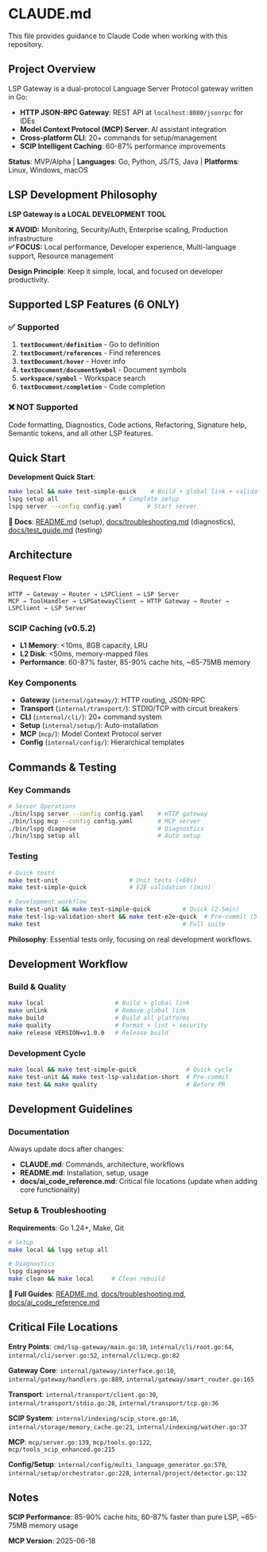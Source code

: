 # CLAUDE.md

This file provides guidance to Claude Code when working with this repository.

## Project Overview

LSP Gateway is a dual-protocol Language Server Protocol gateway written in Go:
- **HTTP JSON-RPC Gateway**: REST API at `localhost:8080/jsonrpc` for IDEs
- **Model Context Protocol (MCP) Server**: AI assistant integration  
- **Cross-platform CLI**: 20+ commands for setup/management
- **SCIP Intelligent Caching**: 60-87% performance improvements

**Status**: MVP/Alpha | **Languages**: Go, Python, JS/TS, Java | **Platforms**: Linux, Windows, macOS

## LSP Development Philosophy

**LSP Gateway is a LOCAL DEVELOPMENT TOOL**

**❌ AVOID:** Monitoring, Security/Auth, Enterprise scaling, Production infrastructure  
**✅ FOCUS:** Local performance, Developer experience, Multi-language support, Resource management

**Design Principle**: Keep it simple, local, and focused on developer productivity.

## Supported LSP Features (6 ONLY)

### ✅ Supported
1. **`textDocument/definition`** - Go to definition
2. **`textDocument/references`** - Find references
3. **`textDocument/hover`** - Hover info
4. **`textDocument/documentSymbol`** - Document symbols
5. **`workspace/symbol`** - Workspace search
6. **`textDocument/completion`** - Code completion

### ❌ NOT Supported
Code formatting, Diagnostics, Code actions, Refactoring, Signature help, Semantic tokens, and all other LSP features.

## Quick Start

**Development Quick Start**:
```bash
make local && make test-simple-quick    # Build + global link + validate
lspg setup all                  # Complete setup
lspg server --config config.yaml       # Start server
```
**📖 Docs**: [README.md](README.md) (setup), [docs/troubleshooting.md](docs/troubleshooting.md) (diagnostics), [docs/test_guide.md](docs/test_guide.md) (testing)

## Architecture

### Request Flow
```
HTTP → Gateway → Router → LSPClient → LSP Server
MCP → ToolHandler → LSPGatewayClient → HTTP Gateway → Router → LSPClient → LSP Server
```

### SCIP Caching (v0.5.2)
- **L1 Memory**: <10ms, 8GB capacity, LRU
- **L2 Disk**: <50ms, memory-mapped files
- **Performance**: 60-87% faster, 85-90% cache hits, ~65-75MB memory

### Key Components
- **Gateway** (`internal/gateway/`): HTTP routing, JSON-RPC
- **Transport** (`internal/transport/`): STDIO/TCP with circuit breakers
- **CLI** (`internal/cli/`): 20+ command system
- **Setup** (`internal/setup/`): Auto-installation
- **MCP** (`mcp/`): Model Context Protocol server
- **Config** (`internal/config/`): Hierarchical templates

## Commands & Testing

### Key Commands
```bash
# Server Operations
./bin/lspg server --config config.yaml    # HTTP gateway
./bin/lspg mcp --config config.yaml       # MCP server
./bin/lspg diagnose                       # Diagnostics
./bin/lspg setup all                      # Auto setup
```

### Testing
```bash
# Quick tests
make test-unit                    # Unit tests (<60s)
make test-simple-quick            # E2E validation (1min)

# Development workflow
make test-unit && make test-simple-quick         # Quick (2-5min)
make test-lsp-validation-short && make test-e2e-quick  # Pre-commit (5-10min)
make test                                        # Full suite
```

**Philosophy**: Essential tests only, focusing on real development workflows.

## Development Workflow

### Build & Quality
```bash
make local                    # Build + global link
make unlink                   # Remove global link
make build                    # Build all platforms
make quality                  # Format + lint + security
make release VERSION=v1.0.0   # Release build
```

### Development Cycle
```bash
make local && make test-simple-quick              # Quick cycle
make test-unit && make test-lsp-validation-short  # Pre-commit  
make test && make quality                         # Before PR
```

## Development Guidelines

### Documentation
Always update docs after changes:
- **CLAUDE.md**: Commands, architecture, workflows
- **README.md**: Installation, setup, usage  
- **docs/ai_code_reference.md**: Critical file locations (update when adding core functionality)

### Setup & Troubleshooting
**Requirements**: Go 1.24+, Make, Git

```bash
# Setup
make local && lspg setup all

# Diagnostics
lspg diagnose
make clean && make local     # Clean rebuild
```

**📖 Full Guides**: [README.md](README.md), [docs/troubleshooting.md](docs/troubleshooting.md), [docs/ai_code_reference.md](docs/ai_code_reference.md)

## Critical File Locations

**Entry Points**: `cmd/lsp-gateway/main.go:10`, `internal/cli/root.go:64`, `internal/cli/server.go:52`, `internal/cli/mcp.go:82`

**Gateway Core**: `internal/gateway/interface.go:10`, `internal/gateway/handlers.go:889`, `internal/gateway/smart_router.go:165`

**Transport**: `internal/transport/client.go:30`, `internal/transport/stdio.go:28`, `internal/transport/tcp.go:36`

**SCIP System**: `internal/indexing/scip_store.go:16`, `internal/storage/memory_cache.go:21`, `internal/indexing/watcher.go:37`

**MCP**: `mcp/server.go:139`, `mcp/tools.go:122`, `mcp/tools_scip_enhanced.go:215`

**Config/Setup**: `internal/config/multi_language_generator.go:570`, `internal/setup/orchestrator.go:228`, `internal/project/detector.go:132`

## Notes

**SCIP Performance**: 85-90% cache hits, 60-87% faster than pure LSP, ~65-75MB memory usage

**MCP Version**: 2025-06-18